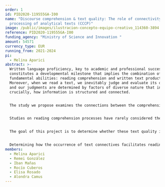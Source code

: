 ```yaml
---
order: 1
id: PID2020-119555GA-I00
name: "Discourse comprehension & text quality: The role of connectivity in the
  processing of analytical texts (CCCP)"
image: /public/images/ilustracion-concepto-equipo-creativo_114360-3894.jpg
reference: PID2020-119555GA-I00
funding_agency: "Ministry of Science and Innovation "
amount: 54571
currency_type: EUR
running_from: 2021-2024
pi:
  - Melina Aparici
abstract: >-
  Written language proficiency, key to academic and professional success,
  constitutes a developmental milestone that implies the combination of two
  fundamental abilities: reading comprehension and written text production.
  Moreover, when we read a text, we inevitably judge and evaluate its quality,
  and our judgments are determined by factors of diverse nature that include,
  crucially, how information is structured and connected.


  The study we propose examines the connections between the comprehension and evaluation of written texts in relation to connectivity devices which, according to previous studies, guide comprehension processes, and affect external evaluations of text quality. To do so, we will design experimental tasks for investigating the role of cohesive devices in written text comprehension. Our analysis will compare online and offline measures of reading comprehension with actual use of devices and the evaluations provided by external judges.


  Studies on reading comprehension processes have rarely considered their relation with the quality of the text: both aspects have been studied independently and the relation between them is little known. Previous research has shown that the use of explicit connectivity mechanisms is an indicator of text quality. However, it is unclear how their presence influences reading comprehension: while some studies find that they facilitate text processing and guide the relation among sections of discourse, others indicate that certain subordinating connectives are difficult to process. Consequently, we speculate whether the facilitating effect of cohesive elements at the discourse level can compensate for the difficulty implied in syntactic complexity, and whether such facilitating effect operates with all types of semantic relations.


  The goal of this project is to determine whether these text quality indicators affect discourse processing and facilitate their comprehension, at different school levels and in analytical texts, particularly important in academic contexts. We aim at discerning the possible differences between reading to evaluate and reading to comprehend. We will design a series of reading comprehension experiments adapted to the school level of the participants (12, 16 years, and adults) and to their linguistic condition (Spanish native speakers vs L2 learners). In such experiments, to obtain measures of reading time and text comprehension, the presence of connective elements (syntactic and discursive) will be controlled. We will also design a task for evaluating the appropriateness of syntactic and discourse connectives in specific discourse contexts; this will provide information on how their presence is evaluated by the participants.


  Determining how the occurrence of text connectives facilitates reading comprehension will shed light on the nature and development of text comprehension abilities. The comparison of two types of data will unveil the specific nature of the relation between what facilitates reading and what is valued in the assessment of text quality. All in all, we expect to contribute to the actual knowledge about how the comprehension and production of analytical texts interact and develop.
members:
  - Melina Aparici
  - Remei González
  - Iban Mañas
  - Rocío Cuberos
  - Elisa Rosado
  - Alondra Camus
---
```


